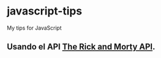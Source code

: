 # javascript-tips
My tips for JavaScript
## Usando el API [The Rick and Morty API](https://rickandmortyapi.com).